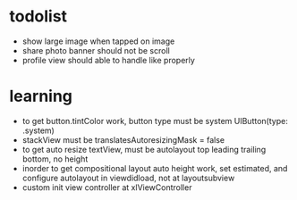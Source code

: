 #  todolist

- show large image when tapped on image
- share photo banner should not be scroll
- profile view should able to handle like properly

#  learning
- to get button.tintColor work, button type must be system UIButton(type: .system)
- stackView must be translatesAutoresizingMask = false
- to get auto resize textView, must be autolayout top leading trailing bottom, no height
- inorder to get compositional layout auto height work, set estimated, and configure autolayout in viewdidload, not at layoutsubview
- custom init view controller at xlViewController 
